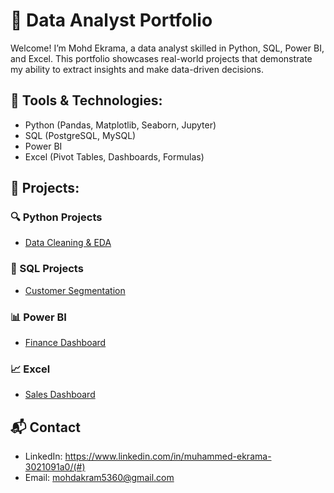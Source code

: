 
# 🧠 Data Analyst Portfolio

Welcome! I’m Mohd Ekrama, a data analyst skilled in Python, SQL, Power BI, and Excel. This portfolio showcases real-world projects that demonstrate my ability to extract insights and make data-driven decisions.

## 🔧 Tools & Technologies:
- Python (Pandas, Matplotlib, Seaborn, Jupyter)
- SQL (PostgreSQL, MySQL)
- Power BI
- Excel (Pivot Tables, Dashboards, Formulas)

## 📁 Projects:

### 🔍 Python Projects
- [Data Cleaning & EDA](./Python-Projects/data-cleaning-eda)

### 🧾 SQL Projects
- [Customer Segmentation](./SQL-Projects/customer-segmentation)

### 📊 Power BI
- [Finance Dashboard](./Power-BI/finance-visualization)

### 📈 Excel
- [Sales Dashboard](./Excel-Dashboards/sales-dashboard)

## 📬 Contact
- LinkedIn: https://www.linkedin.com/in/muhammed-ekrama-3021091a0/(#)
- Email: mohdakram5360@gmail.com

